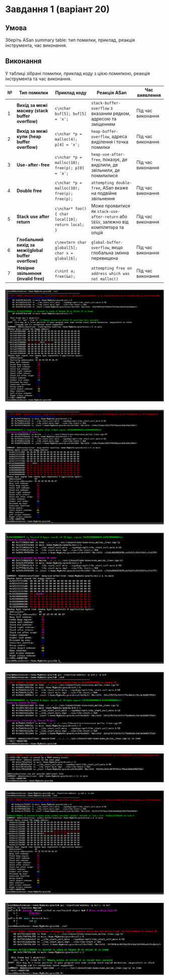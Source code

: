 # Завдання 1 (варіант 20)

## Умова

Зберіть ASan summary table: тип помилки, приклад, реакція інструмента, час виконання.

## Виконання

У таблиці зібрані помилки, приклад коду з цією помилкою, реакція інструмента та час виконання.

| №  | Тип помилки                        | Приклад коду                                                             | Реакція ASan                                                                                              | Час виявлення   |
|----|-----------------------------------|--------------------------------------------------------------------------|------------------------------------------------------------------------------------------------------------|-----------------|
| 1  | **Вихід за межі масиву (stack buffer overflow)** | ```c\nchar buf[5]; buf[5] = 'x';```                                          | `stack-buffer-overflow` з вказаним рядком, адресою та зміщенням                                          | Під час виконання |
| 2  | **Вихід за межі купи (heap buffer overflow)**    | ```c\nchar *p = malloc(4); p[4] = 'x';```                                   | `heap-buffer-overflow`, адреса виділення і точка помилки                                                  | Під час виконання |
| 3  | **Use-after-free**                 | ```c\nchar *p = malloc(10); free(p); p[0] = 'a';```                            | `heap-use-after-free`, показує, де виділили, де звільнили, де помилилися                                  | Під час виконання |
| 4  | **Double free**                    | ```c\nchar *p = malloc(10); free(p); free(p);```                               | `attempting double-free`, ASan вкаже на подвійне звільнення                                               | Під час виконання |
| 5  | **Stack use after return**         | ```c\nchar* foo() { char local[10]; return local; }```                         | Може проявитися як `stack-use-after-return` або `SEGV`, залежно від компілятора та опцій                       | Під час виконання |
| 6  | **Глобальний вихід за межі(global buffer overflow)**       | ```c\nextern char global[5]; char x = global[6];```                             | `global-buffer-overflow`, якщо глобальна змінна перевищена                                                | Під час виконання |
| 7  | **Невірне звільнення (invalid free)** | ```c\nint a; free(&a);```                                                   | `attempting free on address which was not malloc()`                                                       | Під час виконання |

### ![№1 Вихід за межі масиву (stack buffer overflow)](task20/ex1.png)

### ![№2 Вихід за межі купи (heap buffer overflow)](task20/ex2.png)

### ![№3 Use-after-free](task20/ex3.png)

### ![№4 Double free](task20/ex4.png)

### ![№5 Stack use after return](task20/ex5.png)

### ![№6 Глобальний вихід за межі(global buffer overflow)](task20/ex6.png)

### ![№7 Невірне звільнення (invalid free)](task20/ex7.png)
